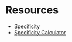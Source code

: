 # Resources

- [Specificity](https://web.dev/learn/css/specificity)
- [Specificity Calculator](https://specificity.keegan.st)
